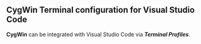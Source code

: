 ## CygWin Terminal configuration for Visual Studio Code
**CygWin** can be integrated with Visual Studio Code via **_Terminal Profiles_**.
